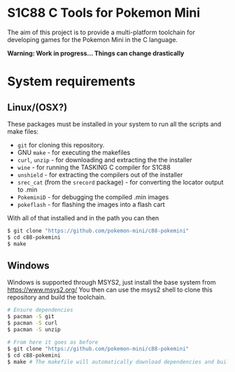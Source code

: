 # S1C88 C Tools for Pokemon Mini

The aim of this project is to provide a multi-platform toolchain for
developing games for the Pokemon Mini in the C language.

**Warning: Work in progress... Things can change drastically**

# System requirements

## Linux/(OSX?)

These packages must be installed in your system to run all the scripts
and make files:

* `git` for cloning this repository.
* GNU `make` - for executing the makefiles
* `curl`, `unzip` - for downloading and extracting the  the installer
* `wine` - for running the TASKING C compiler for S1C88
* `unshield` - for extracting the compilers out of the installer
* `srec_cat` (from the `srecord` package) - for converting the locator
  output to .min
* `PokeminiD` - for debugging the compiled .min images
* `pokeflash` - for flashing the images into a flash cart

With all of that installed and in the path you can then

``` bash
$ git clone "https://github.com/pokemon-mini/c88-pokemini"
$ cd c88-pokemini
$ make
```

## Windows

Windows is supported through MSYS2, just install the base system from
https://www.msys2.org/ You then can use the msys2 shell to clone this
repository and build the toolchain.

``` bash
# Ensure dependencies
$ pacman -S git
$ pacman -S curl
$ pacman -S unzip

# From here it goes as before
$ git clone "https://github.com/pokemon-mini/c88-pokemini"
$ cd c88-pokemini
$ make # The makefile will automatically download dependencies and build the toolchain folder
```
